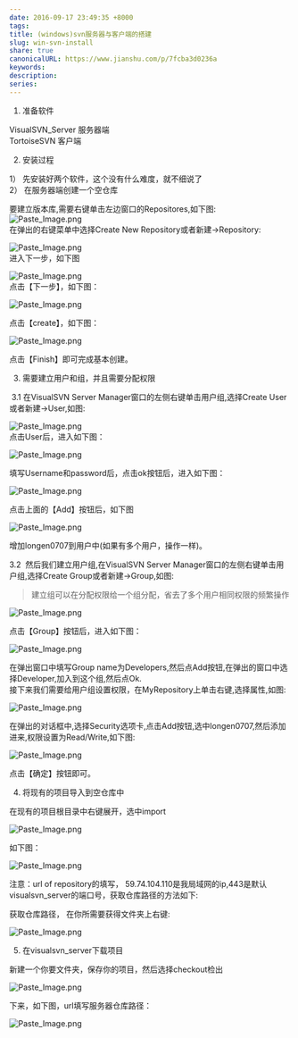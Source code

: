 ```yaml
---  
date: 2016-09-17 23:49:35 +8000  
tags:   
title: (windows)svn服务器与客户端的搭建  
slug: win-svn-install  
share: true  
canonicalURL: https://www.jianshu.com/p/7fcba3d0236a  
keywords:   
description:   
series:   
---  
```

  
1. 准备软件  
  
VisualSVN_Server     服务器端  
TortoiseSVN             客户端  
  
2. 安装过程  
  
1） 先安装好两个软件，这个没有什么难度，就不细说了  
2） 在服务器端创建一个空仓库  
  
要建立版本库,需要右键单击左边窗口的Repositores,如下图:  
![Paste_Image.png](/images/67eff45f5e396c9ad8966472d19e01ff.webp)  
在弹出的右键菜单中选择Create New Repository或者新建->Repository:  
  
![Paste_Image.png](/images/87b369a34baaf9a7f878c2e360da74ba.webp)  
进入下一步，如下图  
  
![Paste_Image.png](/images/292a936aa54c954fc941e4494472e913.webp)  
点击【下一步】，如下图：  
  
![Paste_Image.png](/images/71053e3298331446c4cea8094815dede.webp)  
  
点击【create】，如下图：  
  
![Paste_Image.png](/images/292a936aa54c954fc941e4494472e913.webp)  
  
点击【Finish】即可完成基本创建。  
  
3.  需要建立用户和组，并且需要分配权限  
  
 3.1 在VisualSVN Server Manager窗口的左侧右键单击用户组,选择Create User或者新建->User,如图:  
  
![Paste_Image.png](/images/292a936aa54c954fc941e4494472e913.webp)  
点击User后，进入如下图：  
  
![Paste_Image.png](/images/292a936aa54c954fc941e4494472e913.webp)  
  
填写Username和password后，点击ok按钮后，进入如下图：  
  
![Paste_Image.png](/images/292a936aa54c954fc941e4494472e913.webp)  
  
点击上面的【Add】按钮后，如下图  
  
![Paste_Image.png](/images/4eed15932091f69b36e814dfaf942295.webp)  
  
增加longen0707到用户中(如果有多个用户，操作一样)。  
  
3.2  然后我们建立用户组,在VisualSVN Server Manager窗口的左侧右键单击用户组,选择Create Group或者新建->Group,如图:  
  
> 建立组可以在分配权限给一个组分配，省去了多个用户相同权限的频繁操作  
  
![Paste_Image.png](/images/67eff45f5e396c9ad8966472d19e01ff.webp)  
  
点击【Group】按钮后，进入如下图：  
  
  
![Paste_Image.png](/images/67eff45f5e396c9ad8966472d19e01ff.webp)  
  
在弹出窗口中填写Group name为Developers,然后点Add按钮,在弹出的窗口中选择Developer,加入到这个组,然后点Ok.  
接下来我们需要给用户组设置权限，在MyRepository上单击右键,选择属性,如图:  
  
![Paste_Image.png](/images/292a936aa54c954fc941e4494472e913.webp)  
  
在弹出的对话框中,选择Security选项卡,点击Add按钮,选中longen0707,然后添加进来,权限设置为Read/Write,如下图:  
  
![Paste_Image.png](/images/71053e3298331446c4cea8094815dede.webp)  
  
点击【确定】按钮即可。  
  
4. 将现有的项目导入到空仓库中  
  
在现有的项目根目录中右键展开，选中import  
  
![Paste_Image.png](/images/71053e3298331446c4cea8094815dede.webp)  
  
如下图：  
  
![Paste_Image.png](/images/292a936aa54c954fc941e4494472e913.webp)  
  
注意：url of repository的填写， 59.74.104.110是我局域网的ip,443是默认visualsvn_server的端口号，获取仓库路径的方法如下:  
  
获取仓库路径， 在你所需要获得文件夹上右键:  
  
![Paste_Image.png](/images/292a936aa54c954fc941e4494472e913.webp)  
  
  
  
5. 在visualsvn_server下载项目  
  
新建一个你要文件夹，保存你的项目，然后选择checkout检出  
  
![Paste_Image.png](/images/71053e3298331446c4cea8094815dede.webp)  
  
下来，如下图，url填写服务器仓库路径：  
  
![Paste_Image.png](/images/71053e3298331446c4cea8094815dede.webp)